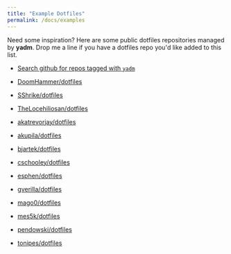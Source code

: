 ```yaml
---
title: "Example Dotfiles"
permalink: /docs/examples
---
```

<a name=""></a><!-- Anchor "#" used at the ends of pagination -->
Need some inspiration? Here are some public dotfiles repositories managed by
**yadm**. Drop me a line if you have a dotfiles repo you'd like added to this
list.

* [Search github for repos tagged with `yadm`](https://github.com/search?q=topic%3Ayadm&type=Repositories)

* [DoomHammer/dotfiles](https://github.com/DoomHammer/dotfiles)
* [SShrike/dotfiles](https://github.com/SShrike/dotfiles)
* [TheLocehiliosan/dotfiles](https://github.com/TheLocehiliosan/dotfiles)
* [akatrevorjay/dotfiles](https://github.com/akatrevorjay/dotfiles)
* [akupila/dotfiles](https://github.com/akupila/dotfiles)
* [bjartek/dotfiles](https://github.com/bjartek/dotfiles)
* [cschooley/dotfiles](https://github.com/cschooley/dotfiles)
* [esphen/dotfiles](https://github.com/esphen/dotfiles)
* [gverilla/dotfiles](https://github.com/gverilla/dotfiles)
* [mago0/dotfiles](https://github.com/mago0/dotfiles)
* [mes5k/dotfiles](https://github.com/mes5k/dotfiles)
* [pendowski/dotfiles](https://github.com/pendowski/dotfiles)
* [tonipes/dotfiles](https://github.com/tonipes/dotfiles)
